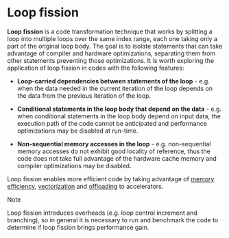 # Loop fission

**Loop fission** is a code transformation technique that works by splitting a
loop into multiple loops over the same index range, each one taking only a part
of the original loop body. The goal is to isolate statements that can take
advantage of compiler and hardware optimizations, separating them from other
statements preventing those optimizations. It is worth exploring the application
of loop fission in codes with the following features:

* **Loop-carried dependencies between statements of the loop** - e.g. when the
data needed in the current iteration of the loop depends on the data from the
previous iteration of the loop.

* **Conditional statements in the loop body that depend on the data** - e.g.
when conditional statements in the loop body depend on input data, the execution
path of the code cannot be anticipated and performance optimizations may be
disabled at run-time.

* **Non-sequential memory accesses in the loop** - e.g. non-sequential memory
accesses do not exhibit good locality of reference, thus the code does not take
full advantage of the hardware cache memory and compiler optimizations may be
disabled.

Loop fission enables more efficient code by taking advantage of
[memory efficiency](Locality-of-reference.md),
[vectorization](Vectorization.md) and
[offloading](Offloading.md) to accelerators.

> [!NOTE]
> Loop fission introduces overheads (e.g. loop control increment and branching),
> so in general it is necessary to run and benchmark the code to determine if
> loop fission brings performance gain.
